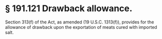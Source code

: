# § 191.121   Drawback allowance.

Section 313(f) of the Act, as amended (19 U.S.C. 1313(f)), provides for the allowance of drawback upon the exportation of meats cured with imported salt.




